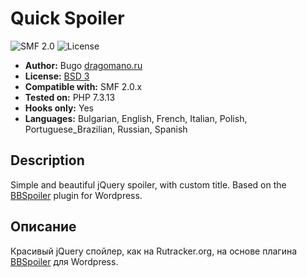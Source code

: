 # Quick Spoiler

![SMF 2.0](https://img.shields.io/badge/SMF-2.0-75879b.svg?style=flat)
![License](https://img.shields.io/github/license/dragomano/quick-spoiler)

* **Author:** Bugo [dragomano.ru](https://dragomano.ru/mods/quick-spoiler)
* **License:** [BSD 3](https://github.com/dragomano/Quick-Spoiler/blob/master/LICENSE)
* **Compatible with:** SMF 2.0.x
* **Tested on:** PHP 7.3.13
* **Hooks only:** Yes
* **Languages:** Bulgarian, English, French, Italian, Polish, Portuguese_Brazilian, Russian, Spanish

## Description
Simple and beautiful jQuery spoiler, with custom title. Based on the [BBSpoiler](http://www.wordpressplugins.ru/posts/bbspoiler.html) plugin for Wordpress.

## Описание
Красивый jQuery спойлер, как на Rutracker.org, на основе плагина [BBSpoiler](http://www.wordpressplugins.ru/posts/bbspoiler.html) для Wordpress.